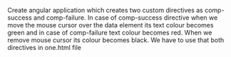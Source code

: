 Create angular application which creates two custom directives as comp-success and comp-failure. 
In case of comp-success directive when we move the mouse cursor over the data element its text colour becomes green and in case of comp-failure text colour becomes red. 
When we remove mouse cursor its colour becomes black. 
We have to use that both directives in one.html file
